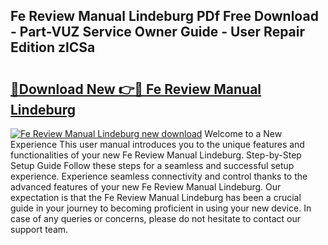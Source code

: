 ## Fe Review Manual Lindeburg PDf Free Download - Part-VUZ Service Owner Guide - User Repair Edition zlCSa

# <h2><a href="http://bc38612.oget.top/?id=Fe+Review+Manual+Lindeburg">🔗Download New 👉🔴 Fe Review Manual Lindeburg</a></h2>

[![Fe Review Manual Lindeburg new download](https://i.imgur.com/5g1atiW.png)](http://bc38612.oget.top/?id=Fe+Review+Manual+Lindeburg)
Welcome to a New Experience This user manual introduces you to the unique features and functionalities of your new Fe Review Manual Lindeburg. Step-by-Step Setup Guide Follow these steps for a seamless and successful setup experience. Experience seamless connectivity and control thanks to the advanced features of your new Fe Review Manual Lindeburg. Our expectation is that the Fe Review Manual Lindeburg has been a crucial guide in your journey to becoming proficient in using your new device. In case of any queries or concerns, please do not hesitate to contact our support team.
